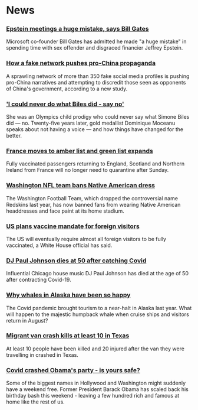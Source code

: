 # News
### [Epstein meetings a huge mistake, says Bill Gates](https://www.bbc.com/news/world-us-canada-58099778)
Microsoft co-founder Bill Gates has admitted he made "a huge mistake" in spending time with sex offender and disgraced financier Jeffrey Epstein.
### [How a fake network pushes pro-China propaganda](https://www.bbc.com/news/world-asia-china-58062630)
A sprawling network of more than 350 fake social media profiles is pushing pro-China narratives and attempting to discredit those seen as opponents of China's government, according to a new study.
### ['I could never do what Biles did - say no'](https://www.bbc.com/news/world-us-canada-58043512)
She was an Olympics child prodigy who could never say what Simone Biles did — no. Twenty-five years later, gold medallist Dominique Moceanu speaks about not having a voice — and how things have changed for the better.
### [France moves to amber list and green list expands](https://www.bbc.com/news/business-58079107)
Fully vaccinated passengers returning to England, Scotland and Northern Ireland from France will no longer need to quarantine after Sunday.
### [Washington NFL team bans Native American dress](https://www.bbc.com/news/world-us-canada-58099157)
The Washington Football Team, which dropped the controversial name Redskins last year, has now banned fans from wearing Native American headdresses and face paint at its home stadium. 
### [US plans vaccine mandate for foreign visitors](https://www.bbc.com/news/world-us-canada-58095549)
The US will eventually require almost all foreign visitors to be fully vaccinated, a White House official has said.
### [DJ Paul Johnson dies at 50 after catching Covid](https://www.bbc.com/news/entertainment-arts-58100006)
Influential Chicago house music DJ Paul Johnson has died at the age of 50 after contracting Covid-19.
### [Why whales in Alaska have been so happy](https://www.bbc.com/news/world-us-canada-58032702)
The Covid pandemic brought tourism to a near-halt in Alaska last year. What will happen to the majestic humpback whale when cruise ships and visitors return in August?
### [Migrant van crash kills at least 10 in Texas](https://www.bbc.com/news/world-us-canada-58098189)
At least 10 people have been killed and 20 injured after the van they were travelling in crashed in Texas.
### [Covid crashed Obama's party - is yours safe?](https://www.bbc.com/news/world-us-canada-58080853)
Some of the biggest names in Hollywood and Washington might suddenly have a weekend free. Former President Barack Obama has scaled back his birthday bash this weekend - leaving a few hundred rich and famous at home like the rest of us. 
